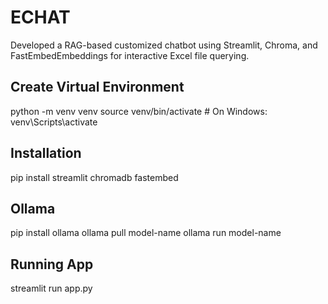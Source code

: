 # ECHAT
Developed a RAG-based customized chatbot using Streamlit, Chroma, and FastEmbedEmbeddings for interactive
Excel file querying.

## Create Virtual Environment 
python -m venv venv
source venv/bin/activate  # On Windows: venv\Scripts\activate

## Installation 
pip install streamlit chromadb fastembed

## Ollama
pip install ollama
ollama pull model-name
ollama run model-name

## Running App
streamlit run app.py
